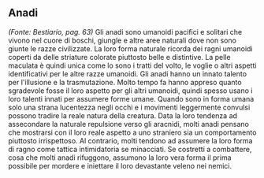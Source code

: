 ## **Anadi**

*(Fonte: Bestiario, pag. 63)* Gli anadi sono umanoidi pacifici e solitari che vivono nel cuore di boschi, giungle e altre aree naturali dove non sono giunte le razze civilizzate. La loro forma naturale ricorda dei ragni umanoidi coperti da delle striature colorate piuttosto belle e distintive. La pelle maculata è quindi unica come lo sono i tratti del volto, le voglie o altri aspetti identificativi per le altre razze umanoidi. Gli anadi hanno un innato talento per l'illusione e la trasmutazione. Molto tempo fa hanno appreso quanto sgradevole fosse il loro aspetto per gli altri umanoidi, quindi spesso usano i loro talenti innati per assumere forme umane. Quando sono in forma umana solo una strana lucentezza negli occhi e i movimenti leggermente convulsi possono tradire la reale natura della creatura. Data la loro tendenza ad assecondare la naturale repulsione verso gli aracnidi, molti anadi pensano che mostrarsi con il loro reale aspetto a uno straniero sia un comportamento piuttosto irrispettoso. Al contrario, molti tendono ad assumere la loro forma di ragno come tattica intimidatoria se minacciati. Se costretti a combattere, cosa che molti anadi rifuggono, assumono la loro vera forma il prima possibile per mordere e iniettare il loro devastante veleno nei nemici.
